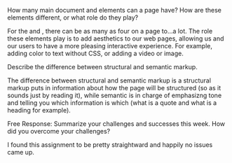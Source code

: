 How many main document <head> and <body> elements can a page have? How are these elements different, or what role do they play?

For the <head> and <body>, there can be as many as four on a page to...a lot. The role these elements play is to add aesthetics to our web pages, allowing us and our users to have a more pleasing interactive experience. For example, adding color to text without CSS, or adding a video or image. 

Describe the difference between structural and semantic markup.

The difference between structural and semantic markup is a structural markup puts in information about how the page will be structured (so as it sounds just by reading it), while semantic is in charge of emphasizng tone and telling you which information is which (what is a quote and what is a heading for example). 

Free Response: Summarize your challenges and successes this week.  How did you overcome your challenges?

I found this assignment to be pretty straightward and happily no issues came up. 